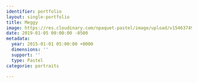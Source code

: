 ```yaml
---
identifier: portfolio
layout: single-portfolio
title: Meggy
image: https://res.cloudinary.com/npaquet-pastel/image/upload/v1546374921/Meggy-pastel-25-X-35-cm-2015-PastelMat-Girault.jpg
date: 2019-01-05 00:00:00 -0500
metadata:
  year: 2015-01-01 05:00:00 +0000
  dimensions: ''
  support: ''
  type: Pastel
categorie: portraits

---
```

